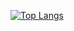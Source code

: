 [![Top Langs](https://github-readme-stats.vercel.app/api/top-langs/?username=i1lness&theme=dark)](https://github.com/i1lness/github-readme-stats)
